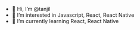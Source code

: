 - 👋 Hi, I’m @tanjil
- 👀 I’m interested in Javascript, React, React Native
- 🌱 I’m currently learning React, React Native

<!---
tanjil72/tanjil72 is a ✨ special ✨ repository because its `README.md` (this file) appears on your GitHub profile.
You can click the Preview link to take a look at your changes.
--->
